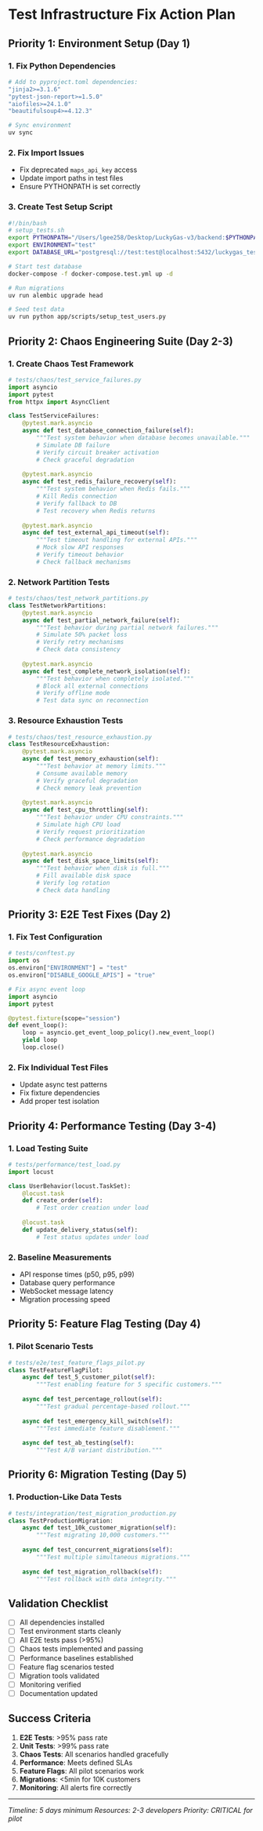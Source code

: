 # Test Infrastructure Fix Action Plan

## Priority 1: Environment Setup (Day 1)

### 1. Fix Python Dependencies
```bash
# Add to pyproject.toml dependencies:
"jinja2>=3.1.6"
"pytest-json-report>=1.5.0"
"aiofiles>=24.1.0"
"beautifulsoup4>=4.12.3"

# Sync environment
uv sync
```

### 2. Fix Import Issues
- Fix deprecated `maps_api_key` access
- Update import paths in test files
- Ensure PYTHONPATH is set correctly

### 3. Create Test Setup Script
```bash
#!/bin/bash
# setup_tests.sh
export PYTHONPATH="/Users/lgee258/Desktop/LuckyGas-v3/backend:$PYTHONPATH"
export ENVIRONMENT="test"
export DATABASE_URL="postgresql://test:test@localhost:5432/luckygas_test"

# Start test database
docker-compose -f docker-compose.test.yml up -d

# Run migrations
uv run alembic upgrade head

# Seed test data
uv run python app/scripts/setup_test_users.py
```

## Priority 2: Chaos Engineering Suite (Day 2-3)

### 1. Create Chaos Test Framework
```python
# tests/chaos/test_service_failures.py
import asyncio
import pytest
from httpx import AsyncClient

class TestServiceFailures:
    @pytest.mark.asyncio
    async def test_database_connection_failure(self):
        """Test system behavior when database becomes unavailable."""
        # Simulate DB failure
        # Verify circuit breaker activation
        # Check graceful degradation
        
    @pytest.mark.asyncio
    async def test_redis_failure_recovery(self):
        """Test system behavior when Redis fails."""
        # Kill Redis connection
        # Verify fallback to DB
        # Test recovery when Redis returns
        
    @pytest.mark.asyncio
    async def test_external_api_timeout(self):
        """Test timeout handling for external APIs."""
        # Mock slow API responses
        # Verify timeout behavior
        # Check fallback mechanisms
```

### 2. Network Partition Tests
```python
# tests/chaos/test_network_partitions.py
class TestNetworkPartitions:
    @pytest.mark.asyncio
    async def test_partial_network_failure(self):
        """Test behavior during partial network failures."""
        # Simulate 50% packet loss
        # Verify retry mechanisms
        # Check data consistency
        
    @pytest.mark.asyncio
    async def test_complete_network_isolation(self):
        """Test behavior when completely isolated."""
        # Block all external connections
        # Verify offline mode
        # Test data sync on reconnection
```

### 3. Resource Exhaustion Tests
```python
# tests/chaos/test_resource_exhaustion.py
class TestResourceExhaustion:
    @pytest.mark.asyncio
    async def test_memory_exhaustion(self):
        """Test behavior at memory limits."""
        # Consume available memory
        # Verify graceful degradation
        # Check memory leak prevention
        
    @pytest.mark.asyncio
    async def test_cpu_throttling(self):
        """Test behavior under CPU constraints."""
        # Simulate high CPU load
        # Verify request prioritization
        # Check performance degradation
        
    @pytest.mark.asyncio
    async def test_disk_space_limits(self):
        """Test behavior when disk is full."""
        # Fill available disk space
        # Verify log rotation
        # Check data handling
```

## Priority 3: E2E Test Fixes (Day 2)

### 1. Fix Test Configuration
```python
# tests/conftest.py
import os
os.environ["ENVIRONMENT"] = "test"
os.environ["DISABLE_GOOGLE_APIS"] = "true"

# Fix async event loop
import asyncio
import pytest

@pytest.fixture(scope="session")
def event_loop():
    loop = asyncio.get_event_loop_policy().new_event_loop()
    yield loop
    loop.close()
```

### 2. Fix Individual Test Files
- Update async test patterns
- Fix fixture dependencies
- Add proper test isolation

## Priority 4: Performance Testing (Day 3-4)

### 1. Load Testing Suite
```python
# tests/performance/test_load.py
import locust

class UserBehavior(locust.TaskSet):
    @locust.task
    def create_order(self):
        # Test order creation under load
        
    @locust.task
    def update_delivery_status(self):
        # Test status updates under load
```

### 2. Baseline Measurements
- API response times (p50, p95, p99)
- Database query performance
- WebSocket message latency
- Migration processing speed

## Priority 5: Feature Flag Testing (Day 4)

### 1. Pilot Scenario Tests
```python
# tests/e2e/test_feature_flags_pilot.py
class TestFeatureFlagPilot:
    async def test_5_customer_pilot(self):
        """Test enabling feature for 5 specific customers."""
        
    async def test_percentage_rollout(self):
        """Test gradual percentage-based rollout."""
        
    async def test_emergency_kill_switch(self):
        """Test immediate feature disablement."""
        
    async def test_ab_testing(self):
        """Test A/B variant distribution."""
```

## Priority 6: Migration Testing (Day 5)

### 1. Production-Like Data Tests
```python
# tests/integration/test_migration_production.py
class TestProductionMigration:
    async def test_10k_customer_migration(self):
        """Test migrating 10,000 customers."""
        
    async def test_concurrent_migrations(self):
        """Test multiple simultaneous migrations."""
        
    async def test_migration_rollback(self):
        """Test rollback with data integrity."""
```

## Validation Checklist

- [ ] All dependencies installed
- [ ] Test environment starts cleanly
- [ ] All E2E tests pass (>95%)
- [ ] Chaos tests implemented and passing
- [ ] Performance baselines established
- [ ] Feature flag scenarios tested
- [ ] Migration tools validated
- [ ] Monitoring verified
- [ ] Documentation updated

## Success Criteria

1. **E2E Tests**: >95% pass rate
2. **Unit Tests**: >99% pass rate
3. **Chaos Tests**: All scenarios handled gracefully
4. **Performance**: Meets defined SLAs
5. **Feature Flags**: All pilot scenarios work
6. **Migrations**: <5min for 10K customers
7. **Monitoring**: All alerts fire correctly

---
*Timeline: 5 days minimum*
*Resources: 2-3 developers*
*Priority: CRITICAL for pilot*